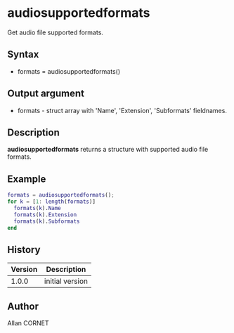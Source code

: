 # audiosupportedformats

Get audio file supported formats.

## Syntax

- formats = audiosupportedformats()

## Output argument

- formats - struct array with 'Name', 'Extension', 'Subformats' fieldnames.

## Description

  <p><b>audiosupportedformats</b> returns a structure with supported audio file formats.</p>

## Example

```matlab
formats = audiosupportedformats();
for k = [1: length(formats)]
  formats(k).Name
  formats(k).Extension
  formats(k).Subformats
end
```

## History

| Version | Description     |
| ------- | --------------- |
| 1.0.0   | initial version |

## Author

Allan CORNET
